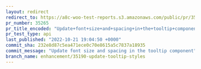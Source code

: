 ```yaml
---
layout: redirect
redirect_to: https://a8c-woo-test-reports.s3.amazonaws.com/public/pr/35265/api/index.html
pr_number: 35265
pr_title_encoded: "Update+font+size+and+spacing+in+the+tooltip+component"
pr_test_type: api
last_published: "2022-10-21 19:04:50 +0000"
commit_sha: 232e8d87c5ea471ece0c70e8615a5c7837a18935
commit_message: "Update font size and spacing in the tooltip component"
branch_name: enhancement/35190-update-tooltip-styles
---
```

